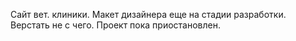 Сайт вет. клиники. Макет дизайнера еще на стадии разработки. Верстать не с чего. Проект пока приостановлен.
